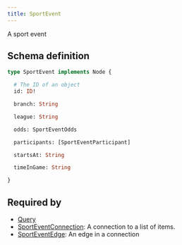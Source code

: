 ```yaml
---
title: SportEvent
---
```


A sport event

## Schema definition
```graphql
type SportEvent implements Node {

  # The ID of an object
  id: ID! 

  branch: String 

  league: String 

  odds: SportEventOdds 

  participants: [SportEventParticipant] 

  startsAt: String 

  timeInGame: String 

}
```

## Required by
* [Query](graphql/schema/query.md)
* [SportEventConnection](graphql/schema/sporteventconnection.md): A connection to a list of items.
* [SportEventEdge](graphql/schema/sporteventedge.md): An edge in a connection
